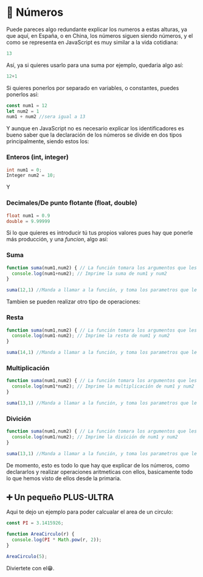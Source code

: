 # 🧮 Números
Puede pareces algo redundante explicar los numeros a estas alturas, ya que aquí, en España, o en China, los números siguen siendo números, y el como se representa en JavaScript es muy similar a la vida cotidiana:
```javascript
13
```
Así, ya si quieres usarlo para una suma por ejemplo, quedaria algo así:
```javascript
12+1
```
Si quieres ponerlos por separado en variables, o constantes, puedes ponerlos así:
```javascript
const num1 = 12
let num2 = 1
num1 + num2 //sera igual a 13
```
Y aunque en JavaScript no es necesario explicar los identificadores es bueno saber que la declaración de los números se divide en dos tipos principalmente, siendo estos los:
### Enteros (int, integer)
```csharp
int num1 = 0;
Integer num2 = 10;
```
Y
### Decimales/De punto flotante (float, double)
```csharp
float num1 = 0.9
double = 9.99999
```
Si lo que quieres es introducir tú tus propios valores pues hay que ponerle más producción, y una *funcion*, algo así:
### Suma
```Javascript
function suma(num1,num2) { // La función tomara los argumentos que les proporciones al llamar a la función
  console.log(num1+num2); // Imprime la suma de num1 y num2
}

suma(12,1) //Manda a llamar a la función, y toma los parametros que le proporcionamos.
```
Tambien se pueden realizar otro tipo de operaciones:
### Resta
```Javascript
function suma(num1,num2) { // La función tomara los argumentos que les proporciones al llamar a la función
  console.log(num1-num2); // Imprime la resta de num1 y num2
}

suma(14,1) //Manda a llamar a la función, y toma los parametros que le proporcionamos.
```
### Multiplicación
```Javascript
function suma(num1,num2) { // La función tomara los argumentos que les proporciones al llamar a la función
  console.log(num1*num2); // Imprime la multiplicación de num1 y num2
}

suma(13,1) //Manda a llamar a la función, y toma los parametros que le proporcionamos.
```
### Divición
```Javascript
function suma(num1,num2) { // La función tomara los argumentos que les proporciones al llamar a la función
  console.log(num1/num2); // Imprime la divición de num1 y num2
}

suma(13,1) //Manda a llamar a la función, y toma los parametros que le proporcionamos.
```
De momento, esto es todo lo que hay que explicar de los números, como declararlos y realizar operaciones aritmeticas con ellos, basicamente todo lo que hemos visto de ellos desde la primaria.

## ➕ Un pequeño PLUS-ULTRA
Aqui te dejo un ejemplo para poder calcualar el area de un circulo:
```javascript
const PI = 3.1415926;

function AreaCirculo(r) {
  console.log(PI * Math.pow(r, 2));
}

AreaCirculo(5);
```
Diviertete con el😁.
